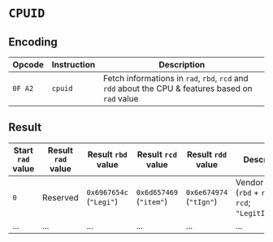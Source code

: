 # `CPUID`

## Encoding

| Opcode  | Instruction | Description                                                                                       |
|---------|-------------|---------------------------------------------------------------------------------------------------|
| `0F A2` | `cpuid`     | Fetch informations in `rad`, `rbd`, `rcd` and `rdd` about the CPU & features based on `rad` value |

## Result

| Start `rad` value | Result `rad` value | Result `rbd` value      | Result `rcd` value      | Result `rdd` value      | Description                                             |
|-------------------|--------------------|-------------------------|-------------------------|-------------------------|---------------------------------------------------------|
| `0`               | Reserved           | `0x6967654c` (`"Legi"`) | `0x6d657469` (`"item"`) | `0x6e674974` (`"tIgn"`) | Vendor string (`rbd` + `rdd` + `rcd`; `"LegitIgnitem"`) |
| ...               | ...                | ...                     | ...                     | ...                     | ...                                                     |